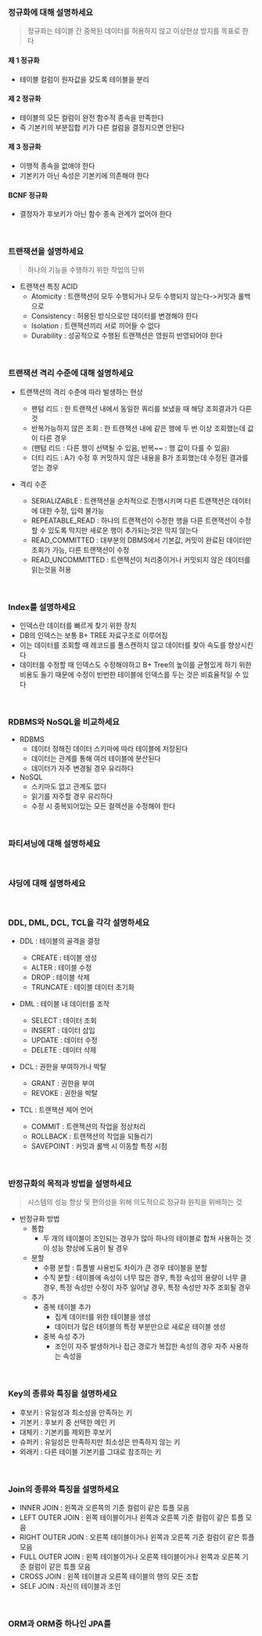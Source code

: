 ### 정규화에 대해 설명하세요
> 정규화는 테이블 간 중복된 데이터를 허용하지 않고 이상현상 방지를 목표로 한다

#### 제 1 정규화
- 테이블 컬럼이 원자값을 갖도록 테이블을 분리


#### 제 2 정규화
- 테이블의 모든 컬럼이 완전 함수적 종속을 만족한다
- 즉 기본키의 부분집합 키가 다른 컬럼을 결정지으면 안된다

#### 제 3 정규화
- 이행적 종속을 없애야 한다
- 기본키가 아닌 속성은 기본키에 의존해야 한다

#### BCNF 정규화
- 결정자가 후보키가 아닌 함수 종속 관계가 없어야 한다

<br>


### 트랜잭션을 설명하세요
> 하나의 기능을 수행하기 위한 작업의 단위

- 트랜잭션 특징 ACID
  - Atomicity : 트랜잭션이 모두 수행되거나 모두 수행되지 않는다->커밋과 롤백으로
  - Consistency : 허용된 방식으로만 데이터를 변경해야 한다
  - Isolation : 트랜잭션끼리 서로 끼어들 수 없다
  - Durability : 성공적으로 수행된 트랜잭션은 영원히 반영되어야 한다

<br>

### 트랜잭션 격리 수준에 대해 설명하세요
 
- 트랜잭션의 격리 수준에 따라 발생하는 현상
  - 팬텀 리드 : 한 트랜잭션 내에서 동일한 쿼리를 보냈을 때 해당 조회결과가 다른 것
  - 반복가능하지 않은 조회 : 한 트랜잭션 내에 같은 행에 두 번 이상 조회했는데 값이 다른 경우
  - (팬텀 리드 : 다른 행이 선택될 수 있음, 반복~~ : 행 값이 다를 수 있음)
  - 더티 리드 : A가 수정 후 커밋하지 않은 내용을 B가 조회했는데 수정된 결과를 얻는 경우

- 격리 수준
  - SERIALIZABLE : 트랜잭션을 순차적으로 진행시키며 다른 트랜잭션은 데이터에 대한 수정, 입력 불가능
  - REPEATABLE_READ : 하나의 트랜잭션이 수정한 행을 다른 트랜잭션이 수정할 수 있도록 막지만 새로운 행이 추가되는것은 막지 않는다
  - READ_COMMITTED : 대부분의 DBMS에서 기본값, 커밋이 완료된 데이터만 조회가 가능, 다른 트랜잭션이 수정
  - READ_UNCOMMITTED : 트랜잭션이 처리중이거나 커밋되지 않은 데이터를 읽는것을 허용

<br>

### Index를 설명하세요
- 인덱스란 데이터를 빠르게 찾기 위한 장치
- DB의 인덱스는 보통 B+ TREE 자료구조로 이루어짐
- 이는 데이터를 조회할 때 레코드를 풀스캔하지 않고 데이터를 찾아 속도를 향상시킨다
- 데이터를 수정할 때 인덱스도 수정해야하고 B+ Tree의 높이를 균형있게 하기 위한 비용도 들기 때문에 수정이 빈번한 테이블에 인덱스를 두는 것은 비효율적일 수 있다

<br>

### RDBMS와 NoSQL을 비교하세요

- RDBMS
  - 데이터 정해진 데이터 스키마에 따라 테이블에 저장된다
  - 데이터는 관계를 통해 여러 테이블에 분산된다
  - 데이터가 자주 변경될 경우 유리하다
- NoSQL
  - 스키마도 없고 관계도 없다
  - 읽기를 자주할 경우 유리하다
  - 수정 시 중복되어있는 모든 컬렉션을 수정해야 한다

<br>

### 파티셔닝에 대해 설명하세요

<br>

### 샤딩에 대해 설명하세요

<br>

### DDL, DML, DCL, TCL을 각각 설명하세요

- DDL : 테이블의 골격을 결정
  - CREATE : 테이블 생성 
  - ALTER : 테이블 수정
  - DROP : 테이블 삭제
  - TRUNCATE : 테이블 데이터 초기화
  
- DML : 테이블 내 데이터를 조작
  - SELECT : 데이터 조회
  - INSERT : 데이터 삽입
  - UPDATE : 데이터 수정
  - DELETE : 데이터 삭제

- DCL : 권한을 부여하거나 박탈
  - GRANT : 권한을 부여
  - REVOKE : 권한을 박탈

- TCL : 트랜잭션 제어 언어
  - COMMIT : 트랜잭션의 작업을 정상처리
  - ROLLBACK : 트랜잭션의 작업을 되돌리기
  - SAVEPOINT : 커밋과 롤백 시 이동할 특정 시점
  
  
<br>
  
### 반정규화의 목적과 방법을 설명하세요

> 시스템의 성능 향상 및 편의성을 위해 의도적으로 정규화 원칙을 위배하는 것

- 반정규화 방법
  - 통합
    - 두 개의 테이블이 조인되는 경우가 많아 하나의 테이블로 합쳐 사용하는 것이 성능 향상에 도움이 될 경우
  - 분할
    - 수평 분할 : 튜플별 사용빈도 차이가 큰 경우 테이블을 분할
    - 수직 분할 : 테이블에 속성이 너무 많은 경우, 특정 속성의 용량이 너무 클 경우, 특정 속성만 수정이 자주 일어날 경우, 특정 속성만 자주 조회될 경우
  - 추가
    - 중복 테이블 추가
      - 집계 데이터를 위한 테이블을 생성
      - 데이터가 많은 테이블의 특정 부분만으로 새로운 테이블 생성
    - 중복 속성 추가
      - 조인이 자주 발생하거나 접근 경로가 복잡한 속성의 경우 자주 사용하는 속성을 

<br>

### Key의 종류와 특징을 설명하세요
- 후보키 : 유일성과 최소성을 만족하는 키
- 기본키 : 후보키 중 선택한 메인 키
- 대체키 : 기본키를 제외한 후보키
- 슈퍼키 : 유일성은 만족하지만 최소성은 만족하지 않는 키
- 외래키 : 다른 테이블 기본키를 그대로 참조하는 키

<br>

### Join의 종류와 특징을 설명하세요
- INNER JOIN : 왼쪽과 오른쪽의 기준 컬럼이 같은 튜플 모음
- LEFT OUTER JOIN : 왼쪽 테이블이거나 왼쪽과 오른쪽 기준 컬럼이 같은 튜플 모음
- RIGHT OUTER JOIN : 오른쪽 테이블이거나 왼쪽과 오른쪽 기준 컬럼이 같은 튜플 모음
- FULL OUTER JOIN : 왼쪽 테이블이거나 오른쪽 테이블이거나 왼쪽과 오른쪽 기준 컬럼이 같은 튜플 모음
- CROSS JOIN : 왼쪽 테이블과 오른쪽 테이블의 행의 모든 조합
- SELF JOIN : 자신의 테이블과 조인

<br>

### ORM과 ORM중 하나인 JPA를 
